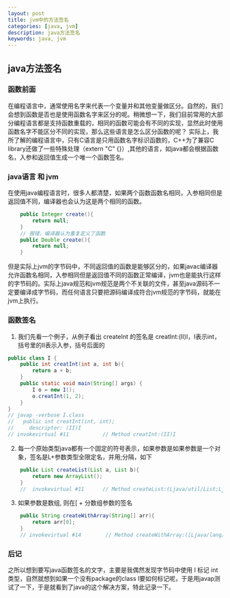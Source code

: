```yaml
---
layout: post
title: jvm中的方法签名
categories: [java, jvm]
description: java方法签名
keywords: java, jvm
---
```


## java方法签名

### 函数前面
在编程语言中，通常使用名字来代表一个变量并和其他变量做区分。自然的，我们会想到函数是否也是使用函数名字来区分的呢。稍微想一下，我们目前常用的大部分编程语言都是支持函数重载的，相同的函数可能会有不同的实现，显然此时使用函数名字不能区分不同的实现，那么这些语言是怎么区分函数的呢？
实际上，我所了解的编程语言中，只有C语言是只用函数名字标识函数的，C++为了兼容C library还做了一些特殊处理（extern "C" {}）,其他的语言，如java都会根据函数名，入参和返回值生成一个唯一个函数签名。
### java语言 和 jvm
在使用java编程语言时，很多人都清楚，如果两个函数函数名相同，入参相同但是返回值不同，编译器也会认为这是两个相同的函数。
```java
    public Integer create(){
        return null;
    }
    // 报错，编译器认为重复定义了函数
    public Double create(){
        return null;
    }
```
但是实际上jvm的字节码中，不同返回值的函数是能够区分的，如果javac编译器允许函数名相同，入参相同但是返回值不同的函数正常编译，jvm也是能执行这样的字节码的。实际上java规范和jvm规范是两个不关联的文件，甚至java源码不一定要编译成字节码，而任何语言只要把源码编译成符合jvm规范的字节码，就能在jvm上执行。
### 函数签名
1. 我们先看一个例子，从例子看出 createInt 的签名是 creatInt:(II)I，I表示int，括号里的II表示入参，括号后面的
```java
public class I {
    public int creatInt(int a, int b){
        return a + b;
    }
    public static void main(String[] args) {
        I o = new I();
        o.creatInt(1, 2);
    }
}
// javap -verbose I.class
//   public int creatInt(int, int);
//     descriptor: (II)I
// invokevirtual #11           // Method creatInt:(II)I
```
2. 每一个原始类型java都有一个固定的符号表示，如果参数是如果参数是一个对象，签名是L+参数类型全限定名，并用;分隔，如下
```java
    public List createList(List a, List b){
        return new ArrayList();
    }
    //  invokevirtual #11      // Method createList:(Ljava/util/List;Ljava/util/List;)Ljava/util/List;
```
3. 如果参数是数组, 则在[ + 分数组参数的签名
```java
    public String createWithArray(String[] arr){
        return arr[0];
    }
    // invokevirtual #14        // Method createWithArray:([Ljava/lang/String;)Ljava/lang/String;
```
### 后记
之所以想到要写java函数签名的文字，主要是我偶然发现字节码中使用 I 标记 int 类型，自然就想到如果一个没有package的class I要如何标记呢，于是用javap测试了一下，于是就看到了java的这个解决方案，特此记录一下。